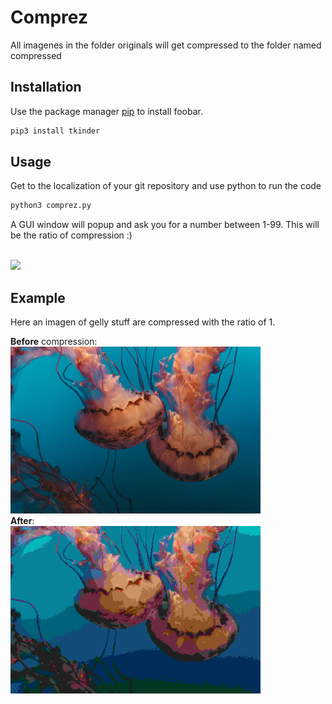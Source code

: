 # Comprez

All imagenes in the folder originals will get compressed to the folder named compressed

## Installation

Use the package manager [pip](https://pip.pypa.io/en/stable/) to install foobar.

```bash
pip3 install tkinder 
```

## Usage
Get to the localization of your git repository and use python to run the code
```python
python3 comprez.py
```
A GUI window will popup and ask you for a number between 1-99. This will be the ratio of compression :)

<br>
<img src="/files/readme_img/gui.jpg" width="400">
<br>

## Example
Here an imagen of gelly stuff are compressed with the ratio of 1. 

__Before__ compression:
<br>
<img src="/files/readme_img/geleOG.jpg" width="400">
<br>
__After__:
<br>
<img src="/files/readme_img/gele.jpg" width="400">
